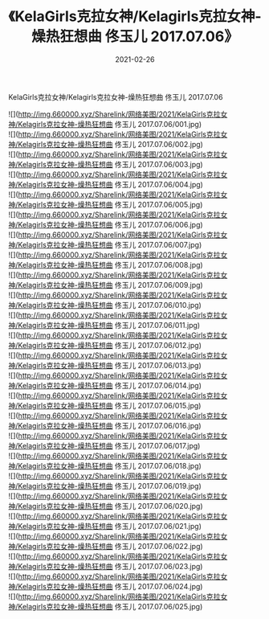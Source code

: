 ﻿---
layout: post
title:  《KelaGirls克拉女神/Kelagirls克拉女神-燥热狂想曲 佟玉儿 2017.07.06》
date:   2021-02-26
img: http://img.660000.xyz/Sharelink/网络美图/2021/KelaGirls克拉女神/Kelagirls克拉女神-燥热狂想曲 佟玉儿 2017.07.06/000.jpg
categories: [美女, 清纯, 唯美]
---

KelaGirls克拉女神/Kelagirls克拉女神-燥热狂想曲 佟玉儿 2017.07.06

 ![](http://img.660000.xyz/Sharelink/网络美图/2021/KelaGirls克拉女神/Kelagirls克拉女神-燥热狂想曲 佟玉儿 2017.07.06/001.jpg) <br>![](http://img.660000.xyz/Sharelink/网络美图/2021/KelaGirls克拉女神/Kelagirls克拉女神-燥热狂想曲 佟玉儿 2017.07.06/002.jpg) <br>![](http://img.660000.xyz/Sharelink/网络美图/2021/KelaGirls克拉女神/Kelagirls克拉女神-燥热狂想曲 佟玉儿 2017.07.06/003.jpg) <br>![](http://img.660000.xyz/Sharelink/网络美图/2021/KelaGirls克拉女神/Kelagirls克拉女神-燥热狂想曲 佟玉儿 2017.07.06/004.jpg) <br>![](http://img.660000.xyz/Sharelink/网络美图/2021/KelaGirls克拉女神/Kelagirls克拉女神-燥热狂想曲 佟玉儿 2017.07.06/005.jpg) <br>![](http://img.660000.xyz/Sharelink/网络美图/2021/KelaGirls克拉女神/Kelagirls克拉女神-燥热狂想曲 佟玉儿 2017.07.06/006.jpg) <br>![](http://img.660000.xyz/Sharelink/网络美图/2021/KelaGirls克拉女神/Kelagirls克拉女神-燥热狂想曲 佟玉儿 2017.07.06/007.jpg) <br>![](http://img.660000.xyz/Sharelink/网络美图/2021/KelaGirls克拉女神/Kelagirls克拉女神-燥热狂想曲 佟玉儿 2017.07.06/008.jpg) <br>![](http://img.660000.xyz/Sharelink/网络美图/2021/KelaGirls克拉女神/Kelagirls克拉女神-燥热狂想曲 佟玉儿 2017.07.06/009.jpg) <br>![](http://img.660000.xyz/Sharelink/网络美图/2021/KelaGirls克拉女神/Kelagirls克拉女神-燥热狂想曲 佟玉儿 2017.07.06/010.jpg) <br>![](http://img.660000.xyz/Sharelink/网络美图/2021/KelaGirls克拉女神/Kelagirls克拉女神-燥热狂想曲 佟玉儿 2017.07.06/011.jpg) <br>![](http://img.660000.xyz/Sharelink/网络美图/2021/KelaGirls克拉女神/Kelagirls克拉女神-燥热狂想曲 佟玉儿 2017.07.06/012.jpg) <br>![](http://img.660000.xyz/Sharelink/网络美图/2021/KelaGirls克拉女神/Kelagirls克拉女神-燥热狂想曲 佟玉儿 2017.07.06/013.jpg) <br>![](http://img.660000.xyz/Sharelink/网络美图/2021/KelaGirls克拉女神/Kelagirls克拉女神-燥热狂想曲 佟玉儿 2017.07.06/014.jpg) <br>![](http://img.660000.xyz/Sharelink/网络美图/2021/KelaGirls克拉女神/Kelagirls克拉女神-燥热狂想曲 佟玉儿 2017.07.06/015.jpg) <br>![](http://img.660000.xyz/Sharelink/网络美图/2021/KelaGirls克拉女神/Kelagirls克拉女神-燥热狂想曲 佟玉儿 2017.07.06/016.jpg) <br>![](http://img.660000.xyz/Sharelink/网络美图/2021/KelaGirls克拉女神/Kelagirls克拉女神-燥热狂想曲 佟玉儿 2017.07.06/017.jpg) <br>![](http://img.660000.xyz/Sharelink/网络美图/2021/KelaGirls克拉女神/Kelagirls克拉女神-燥热狂想曲 佟玉儿 2017.07.06/018.jpg) <br>![](http://img.660000.xyz/Sharelink/网络美图/2021/KelaGirls克拉女神/Kelagirls克拉女神-燥热狂想曲 佟玉儿 2017.07.06/019.jpg) <br>![](http://img.660000.xyz/Sharelink/网络美图/2021/KelaGirls克拉女神/Kelagirls克拉女神-燥热狂想曲 佟玉儿 2017.07.06/020.jpg) <br>![](http://img.660000.xyz/Sharelink/网络美图/2021/KelaGirls克拉女神/Kelagirls克拉女神-燥热狂想曲 佟玉儿 2017.07.06/021.jpg) <br>![](http://img.660000.xyz/Sharelink/网络美图/2021/KelaGirls克拉女神/Kelagirls克拉女神-燥热狂想曲 佟玉儿 2017.07.06/022.jpg) <br>![](http://img.660000.xyz/Sharelink/网络美图/2021/KelaGirls克拉女神/Kelagirls克拉女神-燥热狂想曲 佟玉儿 2017.07.06/023.jpg) <br>![](http://img.660000.xyz/Sharelink/网络美图/2021/KelaGirls克拉女神/Kelagirls克拉女神-燥热狂想曲 佟玉儿 2017.07.06/024.jpg) <br>![](http://img.660000.xyz/Sharelink/网络美图/2021/KelaGirls克拉女神/Kelagirls克拉女神-燥热狂想曲 佟玉儿 2017.07.06/025.jpg) <br>